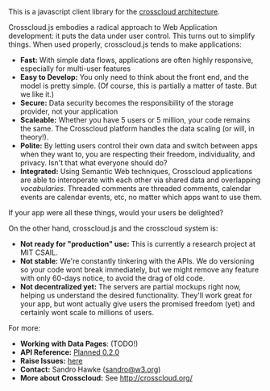 This is a javascript client library for the 
[crosscloud architecture](http://crosscloud.org/).

Crosscloud.js embodies a radical approach to Web Application
development: it puts the data under user control. This turns out to
simplify things. When used properly, crosscloud.js tends to make
applications:

* **Fast:** With simple data flows, applications are often highly
    responsive, especially for multi-user features
* **Easy to Develop:** You only need to think about the front end, and
    the model is pretty simple.  (Of course, this is partially a
    matter of taste.  But we like it.)
* **Secure:** Data security becomes the responsibility of the storage
    provider, not your application
* **Scaleable:** Whether you have 5 users or 5 million, your code
    remains the same.  The Crosscloud platform handles the data
    scaling (or will, in theory!).
* **Polite:** By letting users control their own data and switch
    between apps when they want to, you are respecting their freedom,
    individuality, and privacy.  Isn't that what everyone should do?
* **Integrated:** Using Semantic Web techniques, Crosscloud
    applications are able to interoperate with each other via shared
    data and overlapping *vocabularies*.  Threaded comments are
    threaded comments, calendar events are calendar events, etc, no
    matter which apps want to use them.

If your app were all these things, would your users be delighted?

On the other hand, crosscloud.js and the crosscloud system is:

* **Not ready for "production" use:** This is currently a research
    project at MIT CSAIL.
* **Not stable:** We're constantly tinkering with the APIs. We do
    versioning so your code wont break immediately, but we might
    remove any feature with only 60-days notice, to avoid the drag of
    old code.
* **Not decentralized yet:** The servers are partial mockups right now,
    helping us understand the desired functionality. They'll work
    great for your app, but wont actually give users the promised
    freedom (yet) and certainly wont scale to millions of users.

For more:

* **Working with Data Pages**: (TODO!)
* **API Reference:** [Planned 0.2.0](https://github.com/sandhawke/crosscloud.js/blob/master/doc/planned-api.md)
* **Raise Issues:** [here](https://github.com/sandhawke/crosscloud.js/issues)
* **Contact:** Sandro Hawke (sandro@w3.org)
* **More about Crosscloud:** See http://crosscloud.org/
